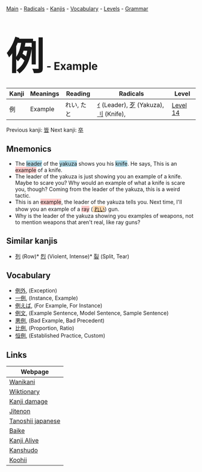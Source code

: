 <style> bigfont {font-size: 100px}</style>
[Main](../index.md) -
[Radicals](../radicals.md) -
[Kanjis](../kanjis.md) -
[Vocabulary](../vocabulary.md) -
[Levels](../levels.md) -
[Grammar](../grammar.md)
# <bigfont> 例</bigfont> - Example 

| Kanji | Meanings | Reading | Radicals | Level |
| --- | --- | --- | --- | --- |
| 例 | Example | れい, たと | [ｲ](../radicals/ｲ.md) (Leader), [歹](../radicals/歹.md) (Yakuza), [刂](../radicals/刂.md) (Knife),  | [Level 14](../levels/wk_level14.md) |

Previous kanji: [皆](皆.md) Next kanji: [卒](卒.md) 

## Mnemonics
 * The <span style="background-color:#ADD8E6"> leader</span> of the <span style="background-color:#ADD8E6"> yakuza</span> shows you his <span style="background-color:#ADD8E6"> knife</span>. He says, This is an <span style="background-color:#ffcccb"> example</span> of a knife.
* The leader of the yakuza is just showing you an example of a knife. Maybe to scare you? Why would an example of what a knife is scare you, though? Coming from the leader of the yakuza, this is a weird tactic.
* This is an <span style="background-color:#ffcccb"> example</span>, the leader of the yakuza tells you. Next time, I'll show you an example of a <span style="background-color:#ffcccb"> ray</span> (<span style="background-color:#fed8b1"> [れい](https://jisho.org/search/れい)</span>) gun.
* Why is the leader of the yakuza showing you examples of weapons, not to mention weapons that aren't real, like ray guns?


## Similar kanjis
 * [列](列.md) (Row)* [烈](烈.md) (Violent, Intense)* [裂](裂.md) (Split, Tear)


## Vocabulary
 * [例外](../vocabulary/例.md), (Exception)
* [一例](../vocabulary/例.md), (Instance, Example)
* [例えば](../vocabulary/例.md), (For Example, For Instance)
* [例文](../vocabulary/例.md), (Example Sentence, Model Sentence, Sample Sentence)
* [悪例](../vocabulary/例.md), (Bad Example, Bad Precedent)
* [比例](../vocabulary/例.md), (Proportion, Ratio)
* [恒例](../vocabulary/例.md), (Established Practice, Custom)



## Links 

| Webpage |
| --- |
| [Wanikani          ](https://www.wanikani.com/kanji/例) |
| [Wiktionary        ](https://en.wiktionary.org/wiki/例) |
| [Kanji damage      ](http://www.kanjidamage.com/kanji/search?utf8=✓&q=例) |
| [Jitenon           ](https://jitenon.com/kanji/例) |
| [Tanoshii japanese ](https://www.tanoshiijapanese.com/dictionary/kanji.cfm?k=例) |
| [Baike             ](https://baike.baidu.com/item/例) |
| [Kanji Alive       ](https://app.kanjialive.com/例) |
| [Kanshudo          ](https://www.kanshudo.com/searchmn?q=例) |
| [Koohii            ](https://kanji.koohii.com/study/kanji/例) |
